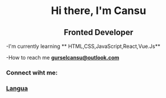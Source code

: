 <h1 align="center">Hi there, I'm Cansu</h1>
<h2 align="center">Fronted Developer</h2>

-I'm currently learning ** HTML,CSS,JavaScript,React,Vue.Js**

-How to reach me **gurselcansu@outlook.com** 

<h3 align="left">Connect wiht me:</h3>
<p align="left">
<a href="https://linkledin.com/in/cansugursel"
<a href="https://instagram.com/cansugursel"
</p>

<h3 align="left">Langua
